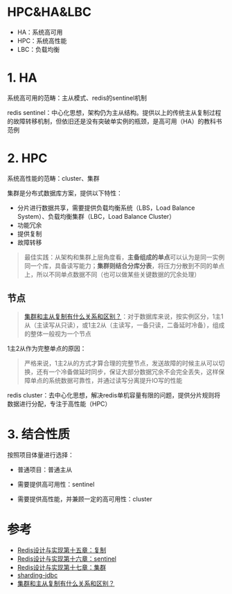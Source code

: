 # HPC&HA&LBC

- HA：系统高可用
- HPC：系统高性能
- LBC：负载均衡

# **1. HA**

系统高可用的范畴：主从模式、redis的sentinel机制

redis sentinel：中心化思想，架构仍为主从结构。提供以上的传统主从复制过程的故障转移机制，但依旧还是没有突破单实例的瓶颈，是高可用（HA）的教科书范例

# **2. HPC**

系统高性能的范畴：cluster、集群

集群是分布式数据库方案，提供以下特性：
- 分片进行数据共享，需要提供负载均衡系统（LBS，Load Balance System）、负载均衡集群（LBC，Load Balance Cluster）
- 功能冗余
- 提供复制
- 故障转移

> 最佳实践：从架构和集群上层角度看，**主备组成的单点**可以认为是同一实例同一个库，具备读写能力；**集群则结合分库分表**，将压力分散到不同的单点上，所以不同单点数据不同（也可以做某些关键数据的冗余处理）

## **节点**

> [集群和主从复制有什么关系和区别？](https://www.zhihu.com/question/34366991)：对于数据库来说，按实例区分，1主1从（主读写从只读），或1主2从（主读写，一备只读，二备延时冷备），组成的整体一般视为一个节点

1主2从作为完整单点的原因：

> 严格来说，1主2从的方式才算合理的完整节点，发送故障的时候主从可以切换，还有一个冷备做延时同步，保证大部分数据冗余不会完全丢失，这样保障单点的系统数据可靠性，并通过读写分离提升IO写的性能

redis cluster：去中心化思想，解决redis单机容量有限的问题，提供分片规则将数据进行分配，专注于高性能（HPC）

# **3. 结合性质**

按照项目体量进行选择：

- 普通项目：普通主从

- 需要提供高可用性：sentinel

- 需要提供高性能，并兼顾一定的高可用性：cluster

# 参考
- [Redis设计与实现第十五章：复制]()
- [Redis设计与实现第十六章：sentinel]()
- [Redis设计与实现第十七章：集群]()
- [sharding-jdbc]()
- [集群和主从复制有什么关系和区别？](https://www.zhihu.com/question/34366991)